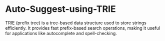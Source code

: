# Auto-Suggest-using-TRIE
TRIE (prefix tree) is a tree-based data structure used to store strings efficiently. It provides fast prefix-based search operations, making it useful for applications like autocomplete and spell-checking.
